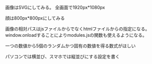 画像はSVGにしてみる。
全画面で1920px*1080px

顔は800px*800pxにしてみる

画像の相対パスはjsファイルからでなくhtmlファイルからの指定になる。
window.onloadすることによりmodules.jsの関数も使えるようになる。

一つの数値から5個のランダムかつ固有の数値を得る数式がほしい

パソコンでは横並び、スマホでは縦並びにする設定を書く